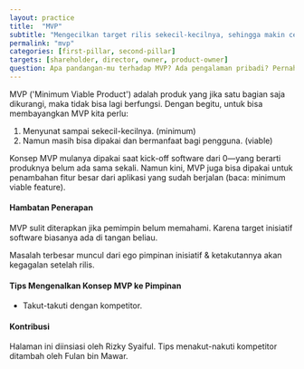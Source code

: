 ```yaml
---
layout: practice
title:  "MVP"
subtitle: "Mengecilkan target rilis sekecil-kecilnya, sehingga makin cepat rilis dan memvalidasi nilali bisnis."
permalink: "mvp"
categories: [first-pillar, second-pillar]
targets: [shareholder, director, owner, product-owner]
question: Apa pandangan-mu terhadap MVP? Ada pengalaman pribadi? Pernah berhasil meyakinkan atasan untuk mengecilkan target rilis?
---
```


MVP ('Minimum Viable Product') adalah produk yang jika satu bagian saja dikurangi, maka tidak bisa lagi berfungsi. Dengan begitu, untuk bisa membayangkan MVP kita perlu:

1. Menyunat sampai sekecil-kecilnya. (minimum)
2. Namun masih bisa dipakai dan bermanfaat bagi pengguna. (viable)

Konsep MVP mulanya dipakai saat kick-off software dari 0&mdash;yang berarti produknya belum ada sama sekali. Namun kini, MVP juga bisa dipakai untuk penambahan fitur besar dari aplikasi yang sudah berjalan (baca: minimum viable feature).

#### Hambatan Penerapan

MVP sulit diterapkan jika pemimpin belum memahami. Karena target inisiatif software biasanya ada di tangan beliau.

Masalah terbesar muncul dari ego pimpinan inisiatif & ketakutannya akan kegagalan setelah rilis.

#### Tips Mengenalkan Konsep MVP ke Pimpinan

* Takut-takuti dengan kompetitor.

#### Kontribusi

Halaman ini diinsiasi oleh Rizky Syaiful. Tips menakut-nakuti kompetitor ditambah oleh Fulan bin Mawar.